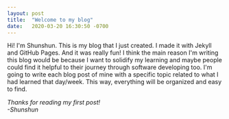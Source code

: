 ```yaml
---
layout: post
title:  "Welcome to my blog"
date:   2020-03-20 16:30:50 -0700
---
```

Hi! I'm Shunshun. This is my blog that I just created. I made it with Jekyll and GitHub Pages. And it was really fun! I think the main reason I'm writing this blog would be because I want to solidify my learning and maybe people could find it helpful to their journey through software developing too. I'm going to write each blog post of mine with a specific topic related to what I had learned that day/week. This way, everything will be organized and easy to find.

*Thanks for reading my first post!*  
*-Shunshun*
